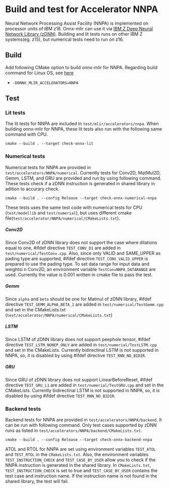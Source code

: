 <!--- SPDX-License-Identifier: Apache-2.0 -->

# Build and test for Accelerator NNPA

Neural Network Processing Assist Facility (NNPA) is implemented on processor units of IBM z16. Onnx-mlir can use it via  [IBM Z Deep Neural Network Library (zDNN)](https://github.com/IBM/zDNN). Building and lit tests runs on other IBM Z systems(eg. z15), but numerical tests need to run on z16.

## Build

Add following CMake option to build onnx-mlir for NNPA. Regarding build command for Linux OS, see [here](BuildOnLinuxOSX.md/#build)

- `-DONNX_MLIR_ACCELERATORS=NNPA`

## Test

### Lit tests

The lit tests for NNPA are included in `test/mlir/accelerators/nnpa`. When building onnx-mlir for NNPA, these lit tests also run with the following same command with CPU.

```
cmake --build . --target check-onnx-lit
```

### Numerical tests

Numerical tests for NNPA are provided in `test/accelerators/NNPA/numerical`. Currently tests for Conv2D, MatMul2D, Gemm, LSTM, and GRU are provided and run by using following command. These tests check if a zDNN instruction is generated in shared library in adition to accurary check.

```
cmake --build . --config Release --target check-onnx-numerical-nnpa
```

These tests uses the same test code with numerical tests for CPU (`test/modellib` and `test/numerial`), but uses different cmake file(`test/accelerator/NNPA/numerical/CMakeLists.txt`).

##### Conv2D
Since Conv2D of zDNN library does not support the case where dilations equal to one, #ifdef directive  `TEST_CONV_D1` are added in `test/numerical/TestConv.cpp`. Also, since only VALID and SAME_UPPER as pading type are supported, #ifdef directive `TEST_CONV_VALID_UPPER` is prepared to use the pading type.
To set data range for input data and weightsi n Conv2D, an environment variable `TestConvNNPA_DATARANGE` are used. Currently the value is 0.001 written in cmake file to pass the test.

##### Gemm
Since `alpha` and `beta` should be one for Matmul of zDNN library, #ifdef directive `TEST_GEMM_ALPHA_BETA_1` are added in `test/numerical/TestGemm.cpp` and set in the CMakeLists.txt (`test/accelerator/NNPA/numerical/CMakeLists.txt`)

##### LSTM
Since LSTM of zDNN library does not support peephole tensor, #ifdef directive `TEST_LSTM_NONEP_ONLY` are added in `test/numerial/TestLSTM.cpp` and set in the CMakeLists. Currently bidirectinal LSTM is not supported in NNPA, so, it is disabled by using #ifdef directive `TEST_RNN_NO_BIDIR`.

##### GRU
Since GRU of zDNN library does not support LinearBeforeReset, #ifdef directive `TEST_GRU_L1` are added in `test/numerial/TestGRU.cpp` and set in the CMakeLists. Currently bidirectinal LSTM is not supported in NNPA, so, it is disabled by using #ifdef directive `TEST_RNN_NO_BIDIR`.

### Backend tests

Backend tests for NNPA are provided in `test/accelerators/NNPA/backend`. It can be run with following command. Only test cases supported by zDNN runs as listed in `test/accelerators/NNPA/backend/CMakeLists.txt`.

```
cmake --build . --config Release --target check-onnx-backend-nnpa
```

ATOL and RTOL for NNPA are set using environment variables `TEST_ATOL` and `TEST_RTOL` in the `CMakeLists.txt`.
Also, the environment variables `TEST_INSTRUCTION_CHECK` and `TEST_CASE_BY_USER` allow you to check if the NNPA instruction is generated in the shared library. In `CMakeLists.txt`, `TEST_INSTRUCTION_CHECK` is set to true and `TEST_CASE_BY_USER` contains the test case and instruction name. If the instruction name is not found in the shared library, the test will fail.
